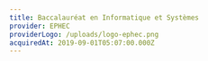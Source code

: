 ```yaml
---
title: Baccalauréat en Informatique et Systèmes
provider: EPHEC
providerLogo: /uploads/logo-ephec.png
acquiredAt: 2019-09-01T05:07:00.000Z
---
```

